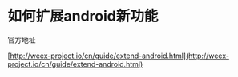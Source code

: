 # 如何扩展android新功能

官方地址

[http://weex-project.io/cn/guide/extend-android.html](http://weex-project.io/cn/guide/extend-android.html)

